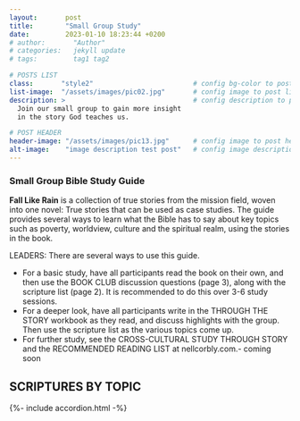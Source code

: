 ```yaml
---
layout:       post
title:        "Small Group Study"
date:         2023-01-10 18:23:44 +0200
# author:       "Author"
# categories:   jekyll update
# tags:         tag1 tag2

# POSTS LIST
class:       "style2"                         # config bg-color to post list card (1..6)
list-image:  "/assets/images/pic02.jpg"       # config image to post list card (1..6)
description: >                                # config description to post list card
  Join our small group to gain more insight
  in the story God teaches us.

# POST HEADER
header-image: "/assets/images/pic13.jpg"      # config image to post header
alt-image:    "image description test post"   # config image description to alt att.
---
```

### Small Group Bible Study Guide 

**Fall Like Rain** is a collection of true stories from the mission field, woven into one novel: 
True stories that can be used as case studies. The guide provides several ways to learn what
the Bible has to say about key topics such as poverty, worldview, culture and the spiritual
realm, using the stories in the book. 

LEADERS: There are several ways to use this guide.

- For a basic study, have all participants read the book on their own, 
and then use the BOOK CLUB discussion questions (page 3), along with the
scripture list (page 2). It is recommended to do this over 3-6 study sessions.
- For a deeper look, have all participants write in the THROUGH THE STORY
workbook as they read, and discuss highlights with the group. Then use the
scripture list as the various topics come up.
- For further study, see the CROSS-CULTURAL STUDY THROUGH STORY and the
RECOMMENDED READING LIST at nellcorbly.com.- coming soon

## SCRIPTURES BY TOPIC

{%- include accordion.html -%}
